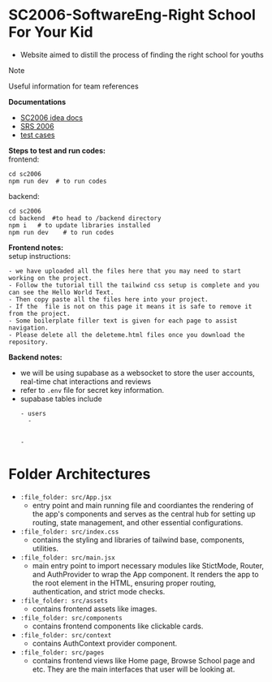# SC2006-SoftwareEng-Right School For Your Kid
- Website aimed to distill the process of finding the right school for youths

> [!NOTE]
> Useful information for team references
  
**Documentations**  
- [SC2006 idea docs](https://docs.google.com/document/d/1Fj-vPyJnf7ix3onUE3jTrdtBB-NYlnRz9uBgXQvdWAE/edit?usp=sharing)
- [SRS 2006](https://entuedu-my.sharepoint.com/:w:/r/personal/ykang008_e_ntu_edu_sg/_layouts/15/Doc.aspx?sourcedoc=%7B7C2D36C1-69E1-4F04-882E-622DAB463400%7D&file=SRS%202006.docx&action=default&mobileredirect=true&wdOrigin=WAC.WORD.HOME-BUTTON%2CAPPHOME-WEB.FILEBROWSER.RECENT&wdPreviousSession=59369843-28ac-4b6c-85ca-2faf2c444719&wdPreviousSessionSrc=AppHomeWeb&ct=1730441720975)
- [test cases](https://entuedu-my.sharepoint.com/:w:/g/personal/leep0066_e_ntu_edu_sg/EeBc_fuksGFJkLcF2fgWmkIB5CWCkqzDZ0Nz0vkeBZC3lA?e=Lk9qqH)

**Steps to test and run codes:**  
frontend:  
```
cd sc2006  
npm run dev  # to run codes
```
backend:  
```
cd sc2006
cd backend  #to head to /backend directory 
npm i   # to update libraries installed
npm run dev    # to run codes
```

**Frontend notes:**  
setup instructions:  
```
- we have uploaded all the files here that you may need to start working on the project.
- Follow the tutorial till the tailwind css setup is complete and you can see the Hello World Text.
- Then copy paste all the files here into your project.
- If the  file is not on this page it means it is safe to remove it from the project.
- Some boilerplate filler text is given for each page to assist navigation.
- Please delete all the deleteme.html files once you download the repository.
```

**Backend notes:**  
- we will be using supabase as a websocket to store the user accounts, real-time chat interactions and reviews
- refer to `.env` file for secret key information.  
- supabase tables include
  ```
  - users
    -


  -
  ```
  
# Folder Architectures 
- `:file_folder: src/App.jsx`
  - entry point and main running file and coordiantes the rendering of the app's components and serves as the central hub for setting up routing, state management, and other essential configurations.
- `:file_folder: src/index.css`
  - contains the styling and libraries of tailwind base, components, utilities.
- `:file_folder: src/main.jsx`
  - main entry point to import necessary modules like StictMode, Router, and AuthProvider to wrap the App component. It renders the app to the root element in the HTML, ensuring proper routing, authentication, and strict mode checks.
- `:file_folder: src/assets`
  - contains frontend assets like images.
- `:file_folder: src/components`
  - contains frontend components like clickable cards.
- `:file_folder: src/context`
  - contains AuthContext provider component.
- `:file_folder: src/pages`
  - contains frontend views like Home page, Browse School page and etc. They are the main interfaces that user will be looking at.
